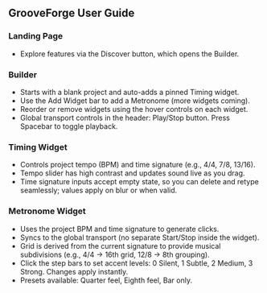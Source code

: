 ## GrooveForge User Guide

### Landing Page
- Explore features via the Discover button, which opens the Builder.

### Builder
- Starts with a blank project and auto-adds a pinned Timing widget.
- Use the Add Widget bar to add a Metronome (more widgets coming).
- Reorder or remove widgets using the hover controls on each widget.
- Global transport controls in the header: Play/Stop button. Press Spacebar to toggle playback.

### Timing Widget
- Controls project tempo (BPM) and time signature (e.g., 4/4, 7/8, 13/16).
- Tempo slider has high contrast and updates sound live as you drag.
- Time signature inputs accept empty state, so you can delete and retype seamlessly; values apply on blur or when valid.

### Metronome Widget
- Uses the project BPM and time signature to generate clicks.
- Syncs to the global transport (no separate Start/Stop inside the widget).
- Grid is derived from the current signature to provide musical subdivisions (e.g., 4/4 → 16th grid, 12/8 → 8th grouping).
- Click the step bars to set accent levels: 0 Silent, 1 Subtle, 2 Medium, 3 Strong. Changes apply instantly.
- Presets available: Quarter feel, Eighth feel, Bar only.


